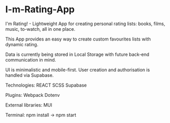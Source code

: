 # I-m-Rating-App

I'm Rating! - Lightweight App for creating personal rating lists: books, films, music, to-watch, all in one place.

This App provides an easy way to create custom favourites lists with dynamic rating. 

Data is currently being stored in Local Storage with future back-end communication in mind. 

UI is minimalistic and mobile-first. User creation and authorisation is handled via Supabase.

Technologies:
REACT
SCSS
Supabase

Plugins:
Webpack
Dotenv

External libraries:
MUI

Terminal: npm install -> npm start

